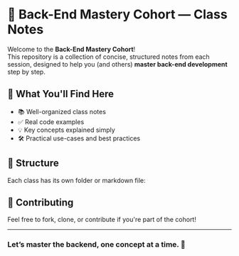 # 🧠 Back-End Mastery Cohort — Class Notes

Welcome to the **Back-End Mastery Cohort**!  
This repository is a collection of concise, structured notes from each session, designed to help you (and others) **master back-end development** step by step.

## 📘 What You'll Find Here

- 📚 Well-organized class notes
- ✅ Real code examples
- 💡 Key concepts explained simply
- 🛠️ Practical use-cases and best practices

## 📅 Structure

Each class has its own folder or markdown file:

## 🤝 Contributing

Feel free to fork, clone, or contribute if you're part of the cohort!

---

### Let’s master the backend, one concept at a time. 🧩
